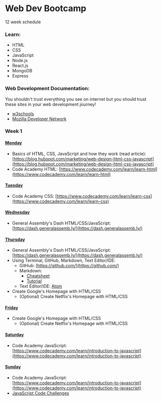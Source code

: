 # Web Dev Bootcamp

12 week schedule

### Learn:
* HTML
* CSS
* JavaScript
* Node.js
* React.js
* MongoDB
* Express

### Web Development Documentation:
You shouldn't trust everything you see on internet but you should trust these sites in your web development journey!

* [w3schools](https://www.w3schools.com/)
* [Mozilla Developer Network](https://developer.mozilla.org/en-US/)

### Week 1
#### [Monday](https://github.com/kyle116/web-dev/tree/master/week1/1_monday)
* Basics of HTML, CSS, JavaScript and how they work (read article): [https://blog.hubspot.com/marketing/web-design-html-css-javascript](https://blog.hubspot.com/marketing/web-design-html-css-javascript)
* Code Academy HTML: [https://www.codecademy.com/learn/learn-html](https://www.codecademy.com/learn/learn-html)

#### [Tuesday](https://github.com/kyle116/web-dev/tree/master/week1/2_tuesday)
* Code Academy CSS: [https://www.codecademy.com/learn/learn-css](https://www.codecademy.com/learn/learn-css)

#### [Wednesday](https://github.com/kyle116/web-dev/tree/master/week1/3_wenesday)
* General Assembly's Dash HTML/CSS/JavaScript: [https://dash.generalassemb.ly/](https://dash.generalassemb.ly/)

#### [Thursday](https://github.com/kyle116/web-dev/tree/master/week1/4_thursday)
* General Assembly's Dash HTML/CSS/JavaScript: [https://dash.generalassemb.ly/](https://dash.generalassemb.ly/)
* Using Terminal, GitHub, Markdown, Text Editor/IDE:
	* GitHub: [https://github.com/](https://github.com/)
	* Markdown:
		* [Cheatsheet](https://github.com/adam-p/markdown-here/wiki/Markdown-Cheatsheet)
		* [Tutorial](https://www.markdowntutorial.com/)
	* Text Editor/IDE: [Atom](https://atom.io/)
* Create Google's Homepage with HTML/CSS
	* (Optional) Create Netflix's Homepage with HTML/CSS

#### [Friday](https://github.com/kyle116/web-dev/tree/master/week1/5_friday)
* Create Google's Homepage with HTML/CSS
	* (Optional) Create Netflix's Homepage with HTML/CSS

#### [Saturday](https://github.com/kyle116/web-dev/tree/master/week1/6_saturday)
* Code Academy JavaScript: [https://www.codecademy.com/learn/introduction-to-javascript](https://www.codecademy.com/learn/introduction-to-javascript)

#### [Sunday](https://github.com/kyle116/web-dev/tree/master/week1/7_sunday)
* Code Academy JavaScript: [https://www.codecademy.com/learn/introduction-to-javascript](https://www.codecademy.com/learn/introduction-to-javascript)
* [JavaScript Code Challenges](https://github.com/kyle116/web-dev/tree/master/week1/7_sunday#challenges)

